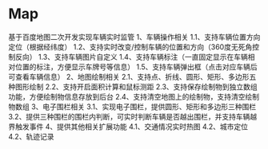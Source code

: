 # Map
基于百度地图二次开发实现车辆实时监管
1、车辆操作相关
1.1、支持车辆位置方向定位（根据经纬度）
1.2、支持实时改变/控制车辆的位置和方向（360度无死角控制反向）
1.3、支持车辆图片自定义
1.4、支持车辆标注（一直固定显示在车辆相对位置的标注，方便显示车牌号等信息）
1.5、支持车辆弹出框（点击对应车辆后可查看车辆信息）
2、地图绘制相关
2.1、支持点、折线、圆形、矩形、多边形五种图形绘制
2.2、支持开启面积计算和鼠标测距
2.3、支持保存绘制物到独立数组功能，方便绘制物信息存放到后台
2.4、支持清空地图上的绘制物，支持清空绘制物数组
3、电子围栏相关
3.1、实现电子围栏，提供圆形、矩形和多边形三种围栏
3.2、提供三种围栏的围栏内判断，可实时判断车辆是否越出围栏，并支持车辆越界触发事件
4、提供其他相关扩展功能
4.1、交通情况实时热图
4.2、城市定位
4.2、轨迹记录
